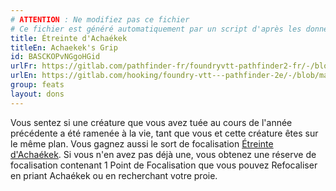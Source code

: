 ```yaml
---
# ATTENTION : Ne modifiez pas ce fichier
# Ce fichier est généré automatiquement par un script d'après les données du module Foundry VTT officiel et de sa traduction
title: Étreinte d'Achaékek
titleEn: Achaekek's Grip
id: BASCKOPvNGgoHGid
urlFr: https://gitlab.com/pathfinder-fr/foundryvtt-pathfinder2-fr/-/blob/master/data/feats/BASCKOPvNGgoHGid.htm
urlEn: https://gitlab.com/hooking/foundry-vtt---pathfinder-2e/-/blob/master/packs/data/feats.db/achaekek-s-grip.json
group: feats
layout: dons
---
```

Vous sentez si une créature que vous avez tuée au cours de l'année précédente a été ramenée à la vie, tant que vous et cette créature êtes sur le même plan. Vous gagnez aussi le sort de focalisation [Étreinte d'Achaékek](../spells/étreinte-d-achaékek.md). Si vous n'en avez pas déjà une, vous obtenez une réserve de focalisation contenant 1 Point de Focalisation que vous pouvez Refocaliser en priant Achaékek ou en recherchant votre proie.


